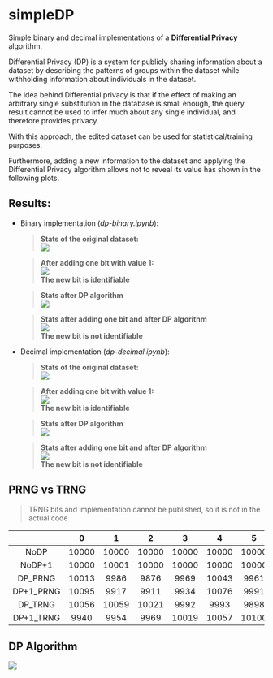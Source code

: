 # simpleDP
Simple binary and decimal implementations of a **Differential Privacy** algorithm.

Differential Privacy (DP) is a system for publicly sharing information about a dataset by describing the patterns of groups within the dataset while withholding information about individuals in the dataset.

The idea behind Differential privacy is that if the effect of making an arbitrary single substitution in the database is small enough, the query result cannot be used to infer much about any single individual, and therefore provides privacy.

With this approach, the edited dataset can be used for statistical/training purposes.

Furthermore, adding a new information to the dataset and applying the Differential Privacy algorithm allows not to reveal its value has shown in the following plots.

## Results:

- Binary implementation (*dp-binary.ipynb*):

    >**Stats of the original dataset:**\
    >![](plots/binary/noDP.png)

    >**After adding one bit with value 1:**\
    >![](plots/binary/noDP+1.png)\
    >**The new bit is identifiable**

    >**Stats after DP algorithm**\
    >![](plots/binary/DP.png)

    >**Stats after adding one bit and after DP algorithm**\
    >![](plots/binary/DP+1.png)\
    >**The new bit is not identifiable**

- Decimal implementation (*dp-decimal.ipynb*):

    >**Stats of the original dataset:**\
    >![](plots/decimal/noDP.png)

    >**After adding one bit with value 1:**\
    >![](plots/decimal/noDP+1.png)\
    >**The new bit is identifiable**

    >**Stats after DP algorithm**\
    >![](plots/decimal/DP.png)

    >**Stats after adding one bit and after DP algorithm**\
    >![](plots/decimal/DP+1.png)\
    >**The new bit is not identifiable**

## PRNG vs TRNG
> TRNG bits and implementation cannot be published, so it is not in the actual code

||0|1|2|3|4|5|&|7|8|9|
|:-:|:-:|:-:|:-:|:-:|:-:|:-:|:-:|:-:|:-:|:-:|
|NoDP|10000|10000|10000|10000|10000|10000|10000|10000|10000|10000|
|NoDP+1|10000|10001|10000|10000|10000|10000|10000|10000|10000|10000|
|DP_PRNG|10013|9986|9876|9969|10043|9961|10081|9936|10130|10006|
|DP+1_PRNG|10095|9917|9911|9934|10076|9991|10093|10109|9997|9879|
|DP_TRNG|10056|10059|10021|9992|9993|9898|9928|9988|10035|10030|
|DP+1_TRNG|9940|9954|9969|10019|10057|10100|10068|10097|9883|9913|


## DP Algorithm
![](DP-algorithm-scheme.png)
